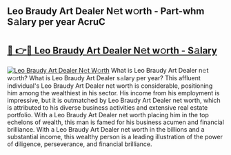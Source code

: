 ## Leo Braudy Art Dealer N𝚎t w𝚘rth - Part-whm S𝚊lary per year AcruC

# <h2><a href="http://gc3r4b.nevu.top/?p=Leo+Braudy+Art+Dealer">🔗 👉🔴 Leo Braudy Art Dealer N𝚎t w𝚘rth - S𝚊lary</a></h2>

[![Leo Braudy Art Dealer N𝚎t W𝚘rth](https://i.imgur.com/Oavwk0R.jpeg)](http://gc3r4b.nevu.top/?p=Leo+Braudy+Art+Dealer)
What is Leo Braudy Art Dealer n𝚎t w𝚘rth? What is Leo Braudy Art Dealer s𝚊lary per year?
This affluent individual's Leo Braudy Art Dealer net worth is considerable, positioning him among the wealthiest in his sector. His income from his employment is impressive, but it is outmatched by Leo Braudy Art Dealer net worth, which is attributed to his diverse business activities and extensive real estate portfolio. With a Leo Braudy Art Dealer net worth placing him in the top echelons of wealth, this man is famed for his business acumen and financial brilliance. With a Leo Braudy Art Dealer net worth in the billions and a substantial income, this wealthy person is a leading illustration of the power of diligence, perseverance, and financial brilliance.
